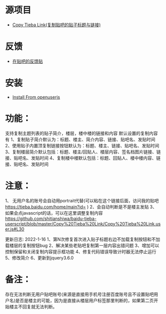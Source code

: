 # 源项目
* [Copy Tieba Link(复制贴吧的贴子标题与链接)](https://greasyfork.org/en/scripts/17375-copy-tieba-link)
# 反馈
- [在贴吧的反馈贴](https://tieba.baidu.com/p/6393045120)
# 安装
- [Install From openuserjs](https://openuserjs.org/scripts/shitianshiwa/Copy_Tieba_Link)
# 功能：
支持复制主题列表的贴子简介，楼层，楼中楼的链接和内容
默认设置的复制内容有
1、复制贴子简介默认为：标题、楼主、简介内容、链接、贴吧名、发贴时间
2、使用贴子内置顶复制链接按钮默认为：标题、楼主、链接、贴吧名、发贴时间
3、复制楼层简介默认包括：标题、楼主/回贴人、楼层内容、签名档图片链接、链接、贴吧名、发贴时间
4、复制楼中楼默认包括：标题、回贴人、楼中楼内容、链接、贴吧名、发贴时间

# 注意：
1、 无用户名的账号会自动用portrait代替(可以粘在这个链接后面，访问我的贴吧 https://tieba.baidu.com/home/main?id= )
2、会自动判断是不是楼主发贴
3、 如果会点javascript的话，可以在这里调整复制内容 https://github.com/shitianshiwa/baidu-tieba-userscript/blob/master/Copy%20Tieba%20Link/Copy%20Tieba%20Link.user.js#L30

更新日志:
2022-1-16
1、第N次修复首次进入贴子标题右边不加载复制按钮和不加载楼层的复制按钮bug
2、解决某些老贴吧复制第一层内容出错问题
3、增加可以控制保留和关闭复制内容提示框功能
4、修复代码错误导致计时器无法停止运行
5、修改简介
6、更新到jquery3.6.0

# 备注：
存在无法判断无用户贴吧账号(来源是直接用手机号注册百度账号且不设置贴吧用户名)是否是楼主的可能，因为是直接从楼层用户标签那里判断的，如果第二页开始楼主不回复就无法判断。
